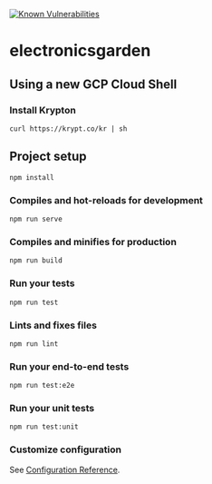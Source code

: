 [![Known Vulnerabilities](https://snyk.io/test/github/electronicsgarden/electronicsgarden-ui/badge.svg?targetFile=package.json)](https://snyk.io/test/github/electronicsgarden/electronicsgarden-ui?targetFile=package.json)
# electronicsgarden

## Using a new GCP Cloud Shell

### Install Krypton
```
curl https://krypt.co/kr | sh
```

## Project setup
```
npm install
```

### Compiles and hot-reloads for development
```
npm run serve
```

### Compiles and minifies for production
```
npm run build
```

### Run your tests
```
npm run test
```

### Lints and fixes files
```
npm run lint
```

### Run your end-to-end tests
```
npm run test:e2e
```

### Run your unit tests
```
npm run test:unit
```

### Customize configuration
See [Configuration Reference](https://cli.vuejs.org/config/).
